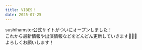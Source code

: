 ```yaml
---
title: VIBES！
date: 2025-07-25
---
```


sushihamster公式サイトがついにオープンしました！  
これから最新情報や出演情報などをどんどん更新していきます🐹🍣🎶  
よろしくお願いします！